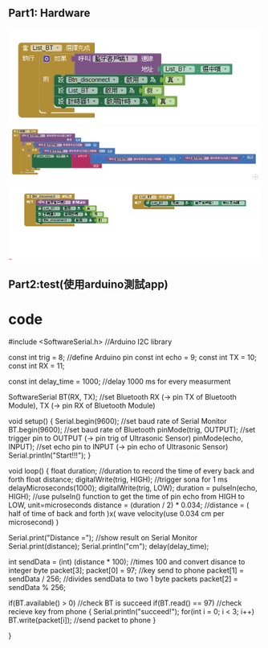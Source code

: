 ## Part1: Hardware
![image](https://github.com/NKUSTMCU/MCU/blob/Ultrasonic/%E6%93%B7%E5%8F%961.PNG)
![image](https://github.com/NKUSTMCU/MCU/blob/Ultrasonic/%E6%93%B7%E5%8F%962.PNG)
![image](https://github.com/NKUSTMCU/MCU/blob/Ultrasonic/%E6%93%B7%E5%8F%963.PNG)

## Part2:test(使用arduino測試app)
# code
#include <SoftwareSerial.h> //Arduino I2C library

const int trig =  8;  //define Arduino pin
const int echo =  9;
const int TX   = 10;
const int RX   = 11;

const int delay_time = 1000; //delay 1000 ms for every measurment

SoftwareSerial BT(RX, TX); 
//set Bluetooth RX (-> pin TX of Bluetooth Module), TX (-> pin RX of Bluetooth Module)

void setup() {
  Serial.begin(9600); //set baud rate of Serial Monitor
  BT.begin(9600); //set baud rate of Bluetooth
  pinMode(trig, OUTPUT); //set trigger pin to OUTPUT (-> pin trig of Ultrasonic Sensor)
  pinMode(echo, INPUT); //set echo pin to INPUT (-> pin echo of Ultrasonic Sensor)
  Serial.println("Start!!!");
}

void loop() {
  float duration; //duration to record the time of every back and forth 
  float distance; 
  digitalWrite(trig, HIGH); //trigger sona for 1 ms
  delayMicroseconds(1000); 
  digitalWrite(trig, LOW);
  duration = pulseIn(echo, HIGH); 
  //use pulseIn() function to get the time of pin echo from HIGH to LOW, unit=microseconds
  distance = (duration / 2) * 0.034;
  //distance = ( half of time of back and forth )x( wave velocity(use 0.034 cm per microsecond) )
  
  Serial.print("Distance ="); //show result on Serial Monitor
  Serial.print(distance);
  Serial.println("cm");
  delay(delay_time);

  int sendData = (int) (distance * 100); //times 100 and convert disance to integer 
  byte packet[3]; 
  packet[0] = 97; //key send to phone
  packet[1] = sendData / 256; //divides sendData to two 1 byte packets
  packet[2] = sendData % 256;
  

  
  if(BT.available() > 0) //check BT is succeed
    if(BT.read() == 97) //check recieve key from phone
    {
      Serial.println("succeed!");
      for(int i = 0; i < 3; i++) 
        BT.write(packet[i]); //send packet to phone
    }


}
